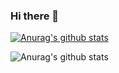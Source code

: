 ### Hi there 👋

<!--
**SantiagoQPS/SantiagoQPS** is a ✨ _special_ ✨ repository because its `README.md` (this file) appears on your GitHub profile.

Here are some ideas to get you started:

- 🔭 I’m currently working on ...
- 🌱 I’m currently learning ...
- 👯 I’m looking to collaborate on ...
- 🤔 I’m looking for help with ...
- 💬 Ask me about ...
- 📫 How to reach me: ...
- 😄 Pronouns: ...
- ⚡ Fun fact: ...
-->

[![Anurag's github stats](https://github-readme-stats.vercel.app/api?username=SantiagoQPS)](https://github.com/anuraghazra/github-readme-stats)

![Anurag's github stats](https://github-readme-stats.vercel.app/api?username=SantiagoQPS&show_icons=true&theme=radical)
